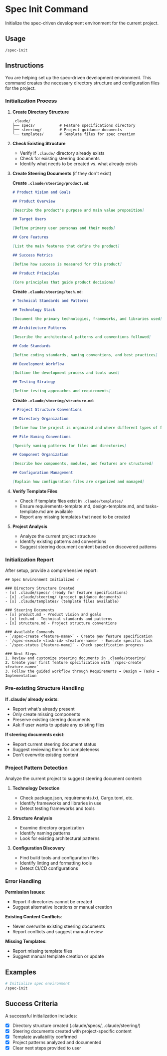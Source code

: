 # Spec Init Command

Initialize the spec-driven development environment for the current project.

## Usage

```
/spec-init
```

## Instructions

You are helping set up the spec-driven development environment. This command creates the necessary directory structure and configuration files for the project.

### Initialization Process

1. **Create Directory Structure**

   ```
   .claude/
   ├── specs/           # Feature specifications directory
   ├── steering/        # Project guidance documents
   └── templates/       # Template files for spec creation
   ```

2. **Check Existing Structure**

   - Verify if `.claude/` directory already exists
   - Check for existing steering documents
   - Identify what needs to be created vs. what already exists

3. **Create Steering Documents** (if they don't exist)

   **Create `.claude/steering/product.md`**:

   ```markdown
   # Product Vision and Goals

   ## Product Overview

   [Describe the product's purpose and main value proposition]

   ## Target Users

   [Define primary user personas and their needs]

   ## Core Features

   [List the main features that define the product]

   ## Success Metrics

   [Define how success is measured for this product]

   ## Product Principles

   [Core principles that guide product decisions]
   ```

   **Create `.claude/steering/tech.md`**:

   ```markdown
   # Technical Standards and Patterns

   ## Technology Stack

   [Document the primary technologies, frameworks, and libraries used]

   ## Architecture Patterns

   [Describe the architectural patterns and conventions followed]

   ## Code Standards

   [Define coding standards, naming conventions, and best practices]

   ## Development Workflow

   [Outline the development process and tools used]

   ## Testing Strategy

   [Define testing approaches and requirements]
   ```

   **Create `.claude/steering/structure.md`**:

   ```markdown
   # Project Structure Conventions

   ## Directory Organization

   [Define how the project is organized and where different types of files go]

   ## File Naming Conventions

   [Specify naming patterns for files and directories]

   ## Component Organization

   [Describe how components, modules, and features are structured]

   ## Configuration Management

   [Explain how configuration files are organized and managed]
   ```

4. **Verify Template Files**

   - Check if template files exist in `.claude/templates/`
   - Ensure requirements-template.md, design-template.md, and tasks-template.md are available
   - Report any missing templates that need to be created

5. **Project Analysis**
   - Analyze the current project structure
   - Identify existing patterns and conventions
   - Suggest steering document content based on discovered patterns

### Initialization Report

After setup, provide a comprehensive report:

```
## Spec Environment Initialized ✓

### Directory Structure Created
- [x] .claude/specs/ (ready for feature specifications)
- [x] .claude/steering/ (project guidance documents)
- [x] .claude/templates/ (template files available)

### Steering Documents
- [x] product.md - Product vision and goals
- [x] tech.md - Technical standards and patterns
- [x] structure.md - Project structure conventions

### Available Commands
- `/spec-create <feature-name>` - Create new feature specification
- `/spec-execute <task-id> <feature-name>` - Execute specific task
- `/spec-status [feature-name]` - Check specification progress

### Next Steps
1. Review and customize steering documents in .claude/steering/
2. Create your first feature specification with `/spec-create <feature-name>`
3. Follow the guided workflow through Requirements → Design → Tasks → Implementation
```

### Pre-existing Structure Handling

**If .claude/ already exists**:

- Report what's already present
- Only create missing components
- Preserve existing steering documents
- Ask if user wants to update any existing files

**If steering documents exist**:

- Report current steering document status
- Suggest reviewing them for completeness
- Don't overwrite existing content

### Project Pattern Detection

Analyze the current project to suggest steering document content:

1. **Technology Detection**

   - Check package.json, requirements.txt, Cargo.toml, etc.
   - Identify frameworks and libraries in use
   - Detect testing frameworks and tools

2. **Structure Analysis**

   - Examine directory organization
   - Identify naming patterns
   - Look for existing architectural patterns

3. **Configuration Discovery**
   - Find build tools and configuration files
   - Identify linting and formatting tools
   - Detect CI/CD configurations

### Error Handling

**Permission Issues**:

- Report if directories cannot be created
- Suggest alternative locations or manual creation

**Existing Content Conflicts**:

- Never overwrite existing steering documents
- Report conflicts and suggest manual review

**Missing Templates**:

- Report missing template files
- Suggest manual template creation or update

## Examples

```bash
# Initialize spec environment
/spec-init
```

## Success Criteria

A successful initialization includes:

- [x] Directory structure created (.claude/specs/, .claude/steering/)
- [x] Steering documents created with project-specific content
- [x] Template availability confirmed
- [x] Project patterns analyzed and documented
- [x] Clear next steps provided to user
